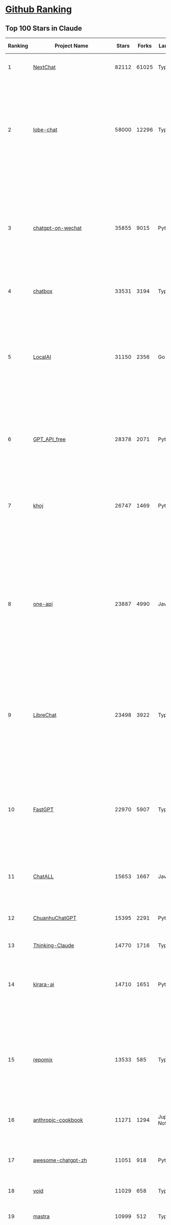 [Github Ranking](../README.md)
==========

## Top 100 Stars in Claude

| Ranking | Project Name | Stars | Forks | Language | Open Issues | Description | Last Commit |
| ------- | ------------ | ----- | ----- | -------- | ----------- | ----------- | ----------- |
| 1 | [NextChat](https://github.com/ChatGPTNextWeb/NextChat) | 82112 | 61025 | TypeScript | 607 | ✨ Light and Fast AI Assistant. Support: Web \| iOS \| MacOS \| Android \|  Linux \| Windows | 2025-03-20T09:52:02Z |
| 2 | [lobe-chat](https://github.com/lobehub/lobe-chat) | 58000 | 12296 | TypeScript | 623 | 🤯 Lobe Chat - an open-source, modern-design AI chat framework. Supports Multi AI Providers( OpenAI / Claude 3 / Gemini / Ollama / DeepSeek / Qwen), Knowledge Base (file upload / knowledge management / RAG ), Multi-Modals (Plugins/Artifacts) and Thinking. One-click FREE deployment of your private ChatGPT/ Claude / DeepSeek application. | 2025-03-22T03:17:39Z |
| 3 | [chatgpt-on-wechat](https://github.com/zhayujie/chatgpt-on-wechat) | 35855 | 9015 | Python | 287 | 基于大模型搭建的聊天机器人，同时支持 微信公众号、企业微信应用、飞书、钉钉 等接入，可选择GPT3.5/GPT-4o/GPT-o1/ DeepSeek/Claude/文心一言/讯飞星火/通义千问/ Gemini/GLM-4/Claude/Kimi/LinkAI，能处理文本、语音和图片，访问操作系统和互联网，支持基于自有知识库进行定制企业智能客服。 | 2025-02-05T04:27:07Z |
| 4 | [chatbox](https://github.com/chatboxai/chatbox) | 33531 | 3194 | TypeScript | 605 | User-friendly Desktop Client App for AI Models/LLMs (GPT, Claude, Gemini, Ollama...) | 2025-03-20T15:20:56Z |
| 5 | [LocalAI](https://github.com/mudler/LocalAI) | 31150 | 2356 | Go | 415 | :robot: The free, Open Source alternative to OpenAI, Claude and others. Self-hosted and local-first. Drop-in replacement for OpenAI,  running on consumer-grade hardware. No GPU required. Runs gguf, transformers, diffusers and many more models architectures. Features: Generate Text, Audio, Video, Images, Voice Cloning, Distributed, P2P inference | 2025-03-21T21:36:26Z |
| 6 | [GPT_API_free](https://github.com/chatanywhere/GPT_API_free) | 28378 | 2071 | Python | 61 | Free ChatGPT&DeepSeek API Key，免费ChatGPT&DeepSeek API。免费接入DeepSeek API和GPT4 API，支持 gpt \| deepseek \| claude \| gemini \| grok 等排名靠前的常用大模型。 | 2025-03-17T20:29:27Z |
| 7 | [khoj](https://github.com/khoj-ai/khoj) | 26747 | 1469 | Python | 67 | Your AI second brain. Self-hostable. Get answers from the web or your docs. Build custom agents, schedule automations, do deep research. Turn any online or local LLM into your personal, autonomous AI (gpt, claude, gemini, llama, qwen, mistral). Get started - free. | 2025-03-20T08:37:22Z |
| 8 | [one-api](https://github.com/songquanpeng/one-api) | 23887 | 4990 | JavaScript | 807 | LLM API 管理 & 分发系统，支持 OpenAI、Azure、Anthropic Claude、Google Gemini、DeepSeek、字节豆包、ChatGLM、文心一言、讯飞星火、通义千问、360 智脑、腾讯混元等主流模型，统一 API 适配，可用于 key 管理与二次分发。单可执行文件，提供 Docker 镜像，一键部署，开箱即用。LLM API management & key redistribution system, unifying multiple providers under a single API. Single binary, Docker-ready, with an English UI. | 2025-02-21T11:30:22Z |
| 9 | [LibreChat](https://github.com/danny-avila/LibreChat) | 23498 | 3922 | TypeScript | 135 | Enhanced ChatGPT Clone: Features Agents, DeepSeek, Anthropic, AWS, OpenAI, Assistants API, Azure, Groq, o1, GPT-4o, Mistral, OpenRouter, Vertex AI, Gemini, Artifacts, AI model switching, message search, Code Interpreter, langchain, DALL-E-3, OpenAPI Actions, Functions, Secure Multi-User Auth, Presets, open-source for self-hosting. Active project. | 2025-03-21T23:26:06Z |
| 10 | [FastGPT](https://github.com/labring/FastGPT) | 22970 | 5907 | TypeScript | 472 | FastGPT is a knowledge-based platform built on the LLMs, offers a comprehensive suite of out-of-the-box capabilities such as data processing, RAG retrieval, and visual AI workflow orchestration, letting you easily develop and deploy complex question-answering systems without the need for extensive setup or configuration. | 2025-03-21T23:43:03Z |
| 11 | [ChatALL](https://github.com/ai-shifu/ChatALL) | 15653 | 1667 | JavaScript | 220 |  Concurrently chat with ChatGPT, Bing Chat, Bard, Alpaca, Vicuna, Claude, ChatGLM, MOSS, 讯飞星火, 文心一言 and more, discover the best answers | 2025-03-14T16:14:36Z |
| 12 | [ChuanhuChatGPT](https://github.com/GaiZhenbiao/ChuanhuChatGPT) | 15395 | 2291 | Python | 122 | GUI for ChatGPT API and many LLMs. Supports agents, file-based QA, GPT finetuning and query with web search. All with a neat UI. | 2025-03-13T09:36:38Z |
| 13 | [Thinking-Claude](https://github.com/richards199999/Thinking-Claude) | 14770 | 1716 | TypeScript | 1 | Let your Claude able to think | 2025-03-10T04:02:46Z |
| 14 | [kirara-ai](https://github.com/lss233/kirara-ai) | 14710 | 1651 | Python | 305 | 🤖 可 DIY 的 多模态 AI 聊天机器人 \| 🚀 快速接入 微信、 QQ、Telegram、等聊天平台 \| 🦈支持DeepSeek、Grok、Claude、Ollama、Gemini、OpenAI \| 工作流系统、网页搜索、AI画图、人设调教、虚拟女仆、语音对话 \|  | 2025-03-19T18:51:52Z |
| 15 | [repomix](https://github.com/yamadashy/repomix) | 13533 | 585 | TypeScript | 57 | 📦 Repomix (formerly Repopack) is a powerful tool that packs your entire repository into a single, AI-friendly file. Perfect for when you need to feed your codebase to Large Language Models (LLMs) or other AI tools like Claude, ChatGPT, DeepSeek, Perplexity, Gemini, Gemma, Llama, Grok, and more. | 2025-03-20T16:10:58Z |
| 16 | [anthropic-cookbook](https://github.com/anthropics/anthropic-cookbook) | 11271 | 1294 | Jupyter Notebook | 27 | A collection of notebooks/recipes showcasing some fun and effective ways of using Claude. | 2025-03-07T17:43:37Z |
| 17 | [awesome-chatgpt-zh](https://github.com/EmbraceAGI/awesome-chatgpt-zh) | 11051 | 918 | Python | 0 | ChatGPT 中文指南🔥，ChatGPT 中文调教指南，指令指南，应用开发指南，精选资源清单，更好的使用 chatGPT 让你的生产力 up up up! 🚀 | 2024-11-05T10:24:21Z |
| 18 | [void](https://github.com/voideditor/void) | 11029 | 658 | TypeScript | 55 | None | 2025-03-22T03:14:57Z |
| 19 | [mastra](https://github.com/mastra-ai/mastra) | 10999 | 512 | TypeScript | 60 | The TypeScript AI agent framework. ⚡ Assistants, RAG, observability. Supports any LLM: GPT-4, Claude, Gemini, Llama. | 2025-03-21T23:59:07Z |
| 20 | [claude-engineer](https://github.com/Doriandarko/claude-engineer) | 10934 | 1155 | Python | 10 | Claude Engineer is an interactive command-line interface (CLI) that leverages the power of Anthropic's Claude-3.5-Sonnet model to assist with software development tasks.This framework enables Claude to generate and manage its own tools, continuously expanding its capabilities through conversation. Available both as a CLI and a modern web interface | 2024-12-12T22:08:15Z |
| 21 | [LangBot](https://github.com/RockChinQ/LangBot) | 9808 | 718 | Python | 92 | 😎丰富生态、🧩支持扩展、🦄多模态 - 大模型原生即时通信机器人平台 \| 适配 QQ / 微信（企业微信、个人微信）/ 飞书 / 钉钉 / Discord / Telegram 等消息平台 \| 支持 ChatGPT、DeepSeek、Dify、Claude、Gemini、xAI Grok、Ollama、LM Studio、阿里云百炼、火山方舟、SiliconFlow、Qwen、Moonshot、ChatGLM、SillyTraven、MCP 等 LLM 的机器人 / Agent \| LLM-based instant messaging bots platform, supports Discord, Telegram, WeChat, Lark, DingTalk, QQ | 2025-03-21T06:04:13Z |
| 22 | [coai](https://github.com/coaidev/coai) | 8091 | 1090 | TypeScript | 19 | 🚀 Next Generation AI One-Stop Internationalization Solution. 🚀 下一代 AI 一站式 B/C 端解决方案，支持 OpenAI，Midjourney，Claude，讯飞星火，Stable Diffusion，DALL·E，ChatGLM，通义千问，腾讯混元，360 智脑，百川 AI，火山方舟，新必应，Gemini，Moonshot 等模型，支持对话分享，自定义预设，云端同步，模型市场，支持弹性计费和订阅计划模式，支持图片解析，支持联网搜索，支持模型缓存，丰富美观的后台管理与仪表盘数据统计。 | 2025-03-19T10:40:08Z |
| 23 | [Noi](https://github.com/lencx/Noi) | 7286 | 545 | JavaScript | 143 | 🚀 Power Your World with AI - Explore, Extend, Empower. | 2025-03-16T05:32:26Z |
| 24 | [Upsonic](https://github.com/Upsonic/Upsonic) | 7050 | 667 | Python | 47 | The most reliable AI agent framework that supports MCP. | 2025-03-18T23:49:41Z |
| 25 | [claude-code](https://github.com/anthropics/claude-code) | 6670 | 335 | Shell | 220 | Claude Code is an agentic coding tool that lives in your terminal, understands your codebase, and helps you code faster by executing routine tasks, explaining complex code, and handling git workflows - all through natural language commands. | 2025-03-11T23:39:42Z |
| 26 | [opencommit](https://github.com/di-sukharev/opencommit) | 6522 | 348 | JavaScript | 144 | GPT wrapper for git — generate commit messages with an LLM in 1 sec — works best with Claude 3.5 — supports local models too | 2025-03-17T08:40:01Z |
| 27 | [BlackFriday-GPTs-Prompts](https://github.com/friuns2/BlackFriday-GPTs-Prompts) | 6444 | 994 | None | 83 | List of free GPTs that doesn't require plus subscription  | 2024-11-08T11:03:14Z |
| 28 | [aichat](https://github.com/sigoden/aichat) | 6115 | 394 | Rust | 0 | All-in-one LLM CLI tool featuring Shell Assistant, Chat-REPL, RAG, AI Tools & Agents, with access to OpenAI, Claude, Gemini, Ollama, Groq, and more. | 2025-03-17T02:23:40Z |
| 29 | [new-api](https://github.com/Calcium-Ion/new-api) | 6091 | 1228 | Go | 132 | AI模型接口管理与分发系统，支持将多种大模型转为统一格式调用，支持OpenAI、Claude等格式，可供个人或者企业内部管理与分发渠道使用，本项目基于One API二次开发。🍥 The next-generation LLM gateway and AI asset management system supports multiple languages. | 2025-03-20T15:22:20Z |
| 30 | [promptfoo](https://github.com/promptfoo/promptfoo) | 5938 | 486 | TypeScript | 154 | Test your prompts, agents, and RAGs. Red teaming, pentesting, and vulnerability scanning for LLMs. Compare performance of GPT, Claude, Gemini, Llama, and more. Simple declarative configs with command line and CI/CD integration. | 2025-03-22T00:09:40Z |
| 31 | [llamacoder](https://github.com/Nutlope/llamacoder) | 5712 | 1237 | TypeScript | 37 | Open source Claude Artifacts – built with Llama 3.1 405B | 2025-01-22T11:28:23Z |
| 32 | [code2prompt](https://github.com/mufeedvh/code2prompt) | 5120 | 295 | Rust | 7 | A CLI tool to convert your codebase into a single LLM prompt with source tree, prompt templating, and token counting. | 2025-03-20T18:21:08Z |
| 33 | [opencompass](https://github.com/open-compass/opencompass) | 4993 | 527 | Python | 281 | OpenCompass is an LLM evaluation platform, supporting a wide range of models (Llama3, Mistral, InternLM2,GPT-4,LLaMa2, Qwen,GLM, Claude, etc) over 100+ datasets. | 2025-03-21T12:09:25Z |
| 34 | [fragments](https://github.com/e2b-dev/fragments) | 4946 | 649 | TypeScript | 10 | Open-source Next.js template for building apps that are fully generated by AI. By E2B. | 2025-03-21T07:28:42Z |
| 35 | [deepclaude](https://github.com/getAsterisk/deepclaude) | 4883 | 381 | Rust | 45 | A high-performance LLM inference API and Chat UI that integrates DeepSeek R1's CoT reasoning traces with Anthropic Claude models. | 2025-02-04T22:55:51Z |
| 36 | [deep-searcher](https://github.com/zilliztech/deep-searcher) | 4704 | 458 | Python | 19 | Open Source Deep Research Alternative to Reason and Search on Private Data. Written in Python. | 2025-03-21T08:30:05Z |
| 37 | [GodMode](https://github.com/smol-ai/GodMode) | 4248 | 335 | TypeScript | 50 | AI Chat Browser: Fast, Full webapp access to ChatGPT / Claude / Bard / Bing / Llama2! I use this 20 times a day. | 2024-07-29T00:31:03Z |
| 38 | [maestro](https://github.com/Doriandarko/maestro) | 4225 | 656 | Python | 33 | A framework for Claude Opus to intelligently orchestrate subagents. | 2024-07-01T06:49:15Z |
| 39 | [bot-on-anything](https://github.com/zhayujie/bot-on-anything) | 4039 | 926 | Python | 262 | A large model-based chatbot builder that can quickly integrate AI models (including ChatGPT, Claude, Gemini) into various software applications (such as Telegram, Gmail, Slack, and websites). | 2025-01-03T14:13:51Z |
| 40 | [obsidian-smart-connections](https://github.com/brianpetro/obsidian-smart-connections) | 3425 | 200 | JavaScript | 340 | Chat with your notes & see links to related content with AI embeddings. Use local models or 100+ via APIs like Claude, Gemini, ChatGPT & Llama 3 | 2025-03-21T20:51:23Z |
| 41 | [casibase](https://github.com/casibase/casibase) | 3330 | 395 | Go | 31 | ⚡️Open-source enterprise-level AI knowledge base and Manus-like agent management platform with admin UI, user management and Single-Sign-On⚡️, supports ChatGPT, Claude, DeepSeek R1, Llama, Ollama, HuggingFace, etc., chat bot demo: https://ai.casibase.com, admin UI demo: https://ai-admin.casibase.com | 2025-03-21T15:48:57Z |
| 42 | [every-chatgpt-gui](https://github.com/billmei/every-chatgpt-gui) | 3263 | 235 | None | 5 | Every front-end GUI client for ChatGPT, Claude, and other LLMs | 2025-03-11T23:29:34Z |
| 43 | [Awesome-ChatGPT-prompts-ZH_CN](https://github.com/L1Xu4n/Awesome-ChatGPT-prompts-ZH_CN) | 2975 | 165 | None | 12 | 如何将ChatGPT调教成一只猫娘 | 2023-07-18T15:57:44Z |
| 44 | [codecompanion.nvim](https://github.com/olimorris/codecompanion.nvim) | 2857 | 172 | Lua | 0 | ✨ AI-powered coding, seamlessly in Neovim | 2025-03-21T23:35:05Z |
| 45 | [aide](https://github.com/nicepkg/aide) | 2541 | 176 | TypeScript | 31 | Conquer Any Code in VSCode: One-Click Comments, Conversions, UI-to-Code, and AI Batch Processing of Files! 在 VSCode 中征服任何代码：一键注释、转换、UI 图生成代码、AI 批量处理文件！💪 | 2025-03-08T03:13:34Z |
| 46 | [poe-api](https://github.com/ading2210/poe-api) | 2501 | 316 | Python | 39 | [UNMAINTAINED] A reverse engineered Python API wrapper for Quora's Poe, which provides free access to ChatGPT, GPT-4, and Claude. | 2023-09-18T04:56:52Z |
| 47 | [free-llm-api-resources](https://github.com/cheahjs/free-llm-api-resources) | 2315 | 210 | Python | 2 | A list of free LLM inference resources accessible via API. | 2025-03-21T12:53:10Z |
| 48 | [DeepClaude](https://github.com/ErlichLiu/DeepClaude) | 2292 | 463 | Python | 23 | Unleash Next-Level AI! 🚀  💻 Code Generation: DeepSeek r1 + Claude 3.7 Sonnet - Unparalleled Performance! 📝 Content Creation: DeepSeek r1 + Gemini 2.0 - Superior Quality! 🔌 OpenAI-Compatible. 🌊 Streaming & Non-Streaming Support.  ✨ Experience the Future of AI – Today! Click to Try Now! ✨ | 2025-03-11T02:42:18Z |
| 49 | [griptape](https://github.com/griptape-ai/griptape) | 2232 | 191 | Python | 61 | Modular Python framework for AI agents and workflows with chain-of-thought reasoning, tools, and memory.  | 2025-03-21T17:09:57Z |
| 50 | [awesome-claude-prompts](https://github.com/langgptai/awesome-claude-prompts) | 2184 | 212 | None | 0 | This repo includes Claude prompt curation to use Claude better. | 2025-03-01T00:29:09Z |
| 51 | [elia](https://github.com/darrenburns/elia) | 2077 | 130 | Python | 12 | A snappy, keyboard-centric terminal user interface for interacting with large language models. Chat with ChatGPT, Claude, Llama 3, Phi 3, Mistral, Gemma and more. | 2024-10-10T19:12:52Z |
| 52 | [VLMEvalKit](https://github.com/open-compass/VLMEvalKit) | 2049 | 298 | Python | 75 | Open-source evaluation toolkit of large multi-modality models (LMMs), support 220+ LMMs, 80+ benchmarks | 2025-03-20T09:56:43Z |
| 53 | [claude-coder](https://github.com/kodu-ai/claude-coder) | 2012 | 122 | TypeScript | 15 | Kodu is an autonomous coding agent that lives in your IDE. It is a VSCode extension that can help you build your dream project step by step by leveraging the latest technologies in automated coding agents  | 2025-03-17T09:31:18Z |
| 54 | [ruby_llm](https://github.com/crmne/ruby_llm) | 1747 | 58 | Ruby | 20 | A delightful Ruby way to work with AI. No configuration madness, no complex callbacks, no handler hell – just beautiful, expressive Ruby code. | 2025-03-19T14:11:47Z |
| 55 | [dialoqbase](https://github.com/n4ze3m/dialoqbase) | 1740 | 273 | TypeScript | 39 | Create chatbots with ease | 2024-10-15T14:24:20Z |
| 56 | [fastmcp](https://github.com/jlowin/fastmcp) | 1683 | 79 | Python | 23 | The fast, Pythonic way to build Model Context Protocol servers 🚀  | 2025-01-04T01:24:31Z |
| 57 | [tokencost](https://github.com/AgentOps-AI/tokencost) | 1608 | 73 | Python | 13 | Easy token price estimates for 400+ LLMs. TokenOps. | 2025-03-21T00:11:50Z |
| 58 | [Thinking_in_Java_MindMapping](https://github.com/LjyYano/Thinking_in_Java_MindMapping) | 1594 | 461 | None | 0 | 编程笔记、观影指南、读书笔记、生活感悟、Switch 游戏 | 2025-01-27T03:29:42Z |
| 59 | [firecrawl-mcp-server](https://github.com/mendableai/firecrawl-mcp-server) | 1538 | 123 | JavaScript | 7 | Official Firecrawl MCP Server - Adds powerful web scraping to Cursor, Claude and any other LLM clients. | 2025-03-19T17:47:01Z |
| 60 | [GalTransl](https://github.com/GalTransl/GalTransl) | 1430 | 92 | Python | 29 | 支持GPT-4/Claude/Deepseek/Sakura等大语言模型的Galgame自动化翻译解决方案  Automated translation solution for visual novels supporting GPT-4/Claude/Deepseek/Sakura | 2025-03-22T00:11:08Z |
| 61 | [AIChatWeb](https://github.com/Nanjiren01/AIChatWeb) | 1422 | 397 | TypeScript | 20 | 在ChatGPT-Next-Web的基础上，增加注册登录，额度限制，邀请，敏感词，支付，基于docker一键部署。提供后台管理系统，可配置标题、欢迎词、额度不足提醒、公告 | 2024-07-19T07:23:42Z |
| 62 | [papersgpt-for-zotero](https://github.com/papersgpt/papersgpt-for-zotero) | 1407 | 46 | JavaScript | 36 | Zotero chat PDF with AI, DeepSeek, GPT 4.5, ChatGPT, Claude, Gemini | 2025-03-13T04:00:46Z |
| 63 | [ax](https://github.com/ax-llm/ax) | 1355 | 100 | TypeScript | 9 | The "official" unofficial DSPy framework. Build LLM powered agents and other workflows, based on the Stanford DSP paper. | 2025-03-17T20:13:33Z |
| 64 | [mcp-playwright](https://github.com/executeautomation/mcp-playwright) | 1302 | 116 | TypeScript | 5 | Playwright Model Context Protocol Server - Tool to automate Browsers and APIs in Claude Desktop, Cline, Cursor IDE and More 🔌 | 2025-03-21T23:36:46Z |
| 65 | [claude-to-chatgpt](https://github.com/jtsang4/claude-to-chatgpt) | 1282 | 151 | Python | 10 | This project converts the API of Anthropic's Claude model to the OpenAI Chat API format. | 2024-08-18T08:35:25Z |
| 66 | [Agently](https://github.com/AgentEra/Agently) | 1270 | 143 | Python | 26 | [GenAI Application Development Framework]  🚀 Build GenAI application quick and easy 💬 Easy to interact with GenAI agent in code using structure data and chained-calls syntax 🧩 Use Agently Workflow to manage complex GenAI working logic 🔀 Switch to any model without rewrite application code | 2025-03-21T05:58:25Z |
| 67 | [PandoraHelper](https://github.com/nianhua99/PandoraHelper) | 1264 | 172 | TypeScript | 6 | 使用 PandoraHelper 轻松和你的小伙伴共享 ChatGPT Plus/Claude Pro 服务！ | 2025-02-24T09:10:11Z |
| 68 | [ChatChat](https://github.com/okisdev/ChatChat) | 1243 | 216 | TypeScript | 3 | Chat Chat, your own unified chat and search to AI platform, with a simple and easy to use interface. | 2025-03-21T10:15:31Z |
| 69 | [modelfusion](https://github.com/vercel/modelfusion) | 1241 | 89 | TypeScript | 33 | The TypeScript library for building AI applications. | 2024-07-19T15:17:19Z |
| 70 | [spacy-llm](https://github.com/explosion/spacy-llm) | 1214 | 95 | Python | 37 | 🦙 Integrating LLMs into structured NLP pipelines | 2025-01-08T22:26:19Z |
| 71 | [aws-genai-llm-chatbot](https://github.com/aws-samples/aws-genai-llm-chatbot) | 1203 | 366 | TypeScript | 21 | A modular and comprehensive solution to deploy a Multi-LLM and Multi-RAG powered chatbot (Amazon Bedrock, Anthropic, HuggingFace, OpenAI, Meta, AI21, Cohere, Mistral) using AWS CDK on AWS | 2025-02-20T15:20:46Z |
| 72 | [sage](https://github.com/Storia-AI/sage) | 1197 | 104 | Python | 23 | Chat with any codebase in under two minutes \| Fully local or via third-party APIs | 2024-11-11T04:49:34Z |
| 73 | [claude-prompt-generator](https://github.com/aws-samples/claude-prompt-generator) | 1196 | 110 | Python | 1 | None | 2024-10-10T21:34:35Z |
| 74 | [AISuperDomain](https://github.com/win4r/AISuperDomain) | 1149 | 209 | C# | 34 | Aila(AI超元域): The premier AI integration tool for Windows, macOS, and Android. Ask once, get answers from 10+ AIs like ChatGPT, Gemini, Claude3, Copilot, Poe, perplexity and more. Features customizable AI and prompts. | 2025-03-05T00:15:34Z |
| 75 | [prism](https://github.com/prism-php/prism) | 1127 | 83 | PHP | 16 | A unified interface for working with LLMs in Laravel | 2025-03-19T13:32:09Z |
| 76 | [gp.nvim](https://github.com/Robitx/gp.nvim) | 1095 | 93 | Lua | 41 | Gp.nvim (GPT prompt) Neovim AI plugin: ChatGPT sessions & Instructable text/code operations & Speech to text [OpenAI, Ollama, Anthropic, ..] | 2024-09-23T12:32:50Z |
| 77 | [bedrock-claude-chat](https://github.com/aws-samples/bedrock-claude-chat) | 1065 | 392 | TypeScript | 111 | AWS-native chatbot using Bedrock + Claude (+Nova and Mistral) | 2025-03-21T17:46:28Z |
| 78 | [poe-api-wrapper](https://github.com/snowby666/poe-api-wrapper) | 1061 | 137 | Python | 27 | 👾 A Python API wrapper for Poe.com. With this, you will have free access to GPT-4, Claude, Llama, Gemini, Mistral and more! 🚀 | 2025-03-07T20:07:31Z |
| 79 | [LLM-Prompt-Library](https://github.com/abilzerian/LLM-Prompt-Library) | 1039 | 112 | Python | 0 | My personal prompt library for various LLMs + scripts & tools. Suitable for models from Deepseek, OpenAI, Claude, Meta, Mistral, Google, Grok, and others. | 2025-03-18T17:04:23Z |
| 80 | [APIPark](https://github.com/APIParkLab/APIPark) | 1015 | 142 | TypeScript | 68 | 🦄云原生、超高性能 AI&API网关，LLM API 管理、分发系统、开放平台，支持所有AI API，不限于OpenAI、Azure、Anthropic Claude、Google Gemini、DeepSeek、字节豆包、ChatGLM、文心一言、讯飞星火、通义千问、360 智脑、腾讯混元等主流模型，统一 API 请求和返回，API申请与审批，调用统计、负载均衡、多模型灾备。一键部署，开箱即用。Cloud native, ultra-high performance AI&API gateway, LLM API management, distribution system, open platform, supporting all AI APIs. | 2025-03-19T08:24:59Z |
| 81 | [chatgpt-shell](https://github.com/xenodium/chatgpt-shell) | 997 | 89 | Emacs Lisp | 35 | A multi-llm Emacs shell (ChatGPT, Claude, DeepSeek, Gemini, Kagi, Ollama, Perplexity) + editing integrations | 2025-03-20T09:10:00Z |
| 82 | [langchat](https://github.com/TyCoding/langchat) | 971 | 196 | Java | 8 | LangChat: Java LLMs/AI Project, Supports Multi AI Providers( Gitee AI/ 智谱清言 / 阿里通义 / 百度千帆 / DeepSeek / 抖音豆包 / 零一万物 / 讯飞星火 / OpenAI / Gemini / Ollama / Azure / Claude 等大模型), Java生态下AI大模型产品解决方案，快速构建企业级AI知识库、AI机器人应用 | 2025-02-21T09:41:53Z |
| 83 | [ChatGPT-Telegram-Bot](https://github.com/yym68686/ChatGPT-Telegram-Bot) | 965 | 304 | Python | 9 | TeleChat: 🤖️ an AI chat Telegram bot can Web Search Powered by GPT-3.5/4/4 Turbo/4o, DALL·E 3, Groq, Gemini 1.5 Pro/Flash and the official Claude2.1/3/3.5 API using Python on Zeabur, fly.io and Replit. | 2025-03-21T19:55:18Z |
| 84 | [GenAI_LLM_timeline](https://github.com/hollobit/GenAI_LLM_timeline) | 953 | 59 | None | 4 | ChatGPT, GenerativeAI and LLMs Timeline | 2024-05-19T23:57:02Z |
| 85 | [RisuAI](https://github.com/kwaroran/RisuAI) | 942 | 163 | TypeScript | 58 | Make your own story. User-friendly software for LLM roleplaying | 2025-03-21T04:52:47Z |
| 86 | [open-computer-use](https://github.com/e2b-dev/open-computer-use) | 939 | 120 | Python | 4 | AI computer use powered by open source LLMs and E2B Desktop Sandbox | 2025-03-13T07:46:24Z |
| 87 | [py-gpt](https://github.com/szczyglis-dev/py-gpt) | 931 | 177 | Python | 17 | Desktop AI Assistant powered by o1, o3, GPT-4, GPT-4 Vision, Gemini, Claude, Llama 3, DeepSeek, Bielik, DALL-E,  chat, vision, voice control, image generation and analysis, agents, command execution, file upload/download, speech synthesis and recognition, access to Web, memory, presets, assistants, plugins, and more. Linux, Windows, Mac | 2025-03-06T02:28:15Z |
| 88 | [generative-ai-use-cases-jp](https://github.com/aws-samples/generative-ai-use-cases-jp) | 856 | 203 | TypeScript | 88 | すぐに業務活用できるビジネスユースケース集付きの安全な生成AIアプリ実装 | 2025-03-21T08:54:43Z |
| 89 | [HiveChat](https://github.com/HiveNexus/HiveChat) | 831 | 134 | TypeScript | 18 | An AI chat bot for small and medium-sized teams, supporting models such as Deepseek, Open AI, Claude, and Gemini. 专为中小团队设计的 AI 聊天应用，支持 Deepseek、Open AI、Claude、Gemini 等模型。 | 2025-03-17T14:10:56Z |
| 90 | [Claude-API](https://github.com/KoushikNavuluri/Claude-API) | 813 | 135 | Python | 20 | This project provides an unofficial API for Claude AI, allowing users to access and interact with Claude AI . | 2024-08-17T12:46:18Z |
| 91 | [AIaW](https://github.com/NitroRCr/AIaW) | 812 | 68 | Vue | 9 | AI as Workspace - A better AI (LLM) client. Full-featured, lightweight. Support multiple workspaces, plugin system, cross-platform, local first + real-time cloud sync, Artifacts, MCP \| 更好的 AI 客户端 | 2025-03-21T12:58:56Z |
| 92 | [codemcp](https://github.com/ezyang/codemcp) | 808 | 60 | Python | 29 | Coding assistant MCP for Claude Desktop | 2025-03-22T01:42:03Z |
| 93 | [IncarnaMind](https://github.com/junruxiong/IncarnaMind) | 792 | 53 | Python | 8 | Connect and chat with your multiple documents (pdf and txt) through GPT 3.5, GPT-4 Turbo, Claude and Local Open-Source LLMs | 2025-02-07T00:23:08Z |
| 94 | [chatgpt-adapter](https://github.com/bincooo/chatgpt-adapter) | 773 | 176 | Go | 20 | 集成了openai-api、coze、deepseek、cursor、windsurf、qodo、blackbox、you、grok、bing  绘画 多款AI的聊天逆向接口适配到 OpenAI API 标准接口服务端。 | 2025-03-09T00:32:16Z |
| 95 | [mac_computer_use](https://github.com/deedy/mac_computer_use) | 770 | 127 | Python | 10 | A fork of Anthropic Computer Use that you can run on Mac computers to give Claude and other AI models autonomous access to your computer. | 2024-12-16T05:21:06Z |
| 96 | [promptmap](https://github.com/utkusen/promptmap) | 758 | 79 | Python | 0 | a prompt injection scanner for custom LLM applications | 2025-03-08T12:01:47Z |
| 97 | [raycast-g4f](https://github.com/XInTheDark/raycast-g4f) | 755 | 58 | JavaScript | 11 | Raycast extension to use GPT, Claude, Llama, and more... all for FREE! + Full support for custom APIs. | 2025-03-21T15:05:38Z |
| 98 | [generative_ai_with_langchain](https://github.com/benman1/generative_ai_with_langchain) | 746 | 306 | Jupyter Notebook | 0 | Build large language model (LLM) apps with Python, ChatGPT and other models. This is the companion repository for the book on generative AI with LangChain. | 2025-03-20T09:45:50Z |
| 99 | [claude-unofficial-api](https://github.com/Explosion-Scratch/claude-unofficial-api) | 735 | 78 | JavaScript | 4 | Unofficial API for Claude-2 via Claude Web (Also CLI) | 2023-08-21T21:35:18Z |
| 100 | [gpt_mobile](https://github.com/Taewan-P/gpt_mobile) | 735 | 76 | Kotlin | 3 | Chat app for Android that supports answers from multiple LLMs at once. Bring your own API key AI client. Supports OpenAI, Anthropic, Google, and Ollama. Designed with Material3 & Compose. | 2025-03-14T15:37:48Z |

